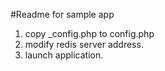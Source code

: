 #Readme for sample app

1. copy \_config.php to config.php
1. modify redis server address.
1. launch application.

